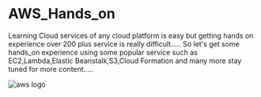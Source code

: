 # AWS_Hands_on
Learning Cloud services of any cloud platform is easy but getting hands on experience over 200 plus service is really difficult.....
So let's get some hands_on experience using some popular service such as EC2,Lambda,Elastic Beanstalk,S3,Cloud Formation and many more stay tuned for more content.....

<img src="C:\Users\hp\Downloads\maxresdefault (1).jpg"  alt="aws logo"  />
  <img />
